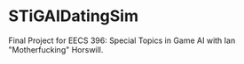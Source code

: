 # STiGAIDatingSim
Final Project for EECS 396: Special Topics in Game AI with Ian "Motherfucking" Horswill.
